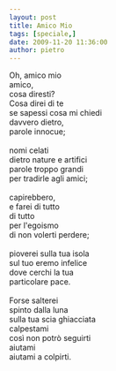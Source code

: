 ```yaml
---
layout: post
title: Amico Mio
tags: [speciale,]
date: 2009-11-20 11:36:00
author: pietro
---
```

Oh, amico mio<br/>amico,<br/>cosa diresti?<br/>Cosa direi di te<br/>se sapessi cosa mi chiedi<br/>davvero dietro,<br/>parole innocue;<br/><br/>nomi celati<br/>dietro nature e artifici<br/>parole troppo grandi<br/>per tradirle agli amici;<br/><br/>capirebbero,<br/>e farei di tutto<br/>di tutto<br/>per l'egoismo<br/>di non volerti perdere;<br/><br/>pioverei sulla tua isola<br/>sul tuo eremo infelice<br/>dove cerchi la tua<br/>particolare pace.<br/><br/>Forse salterei<br/>spinto dalla luna<br/>sulla tua scia ghiacciata<br/>calpestami<br/>così non potrò seguirti<br/>aiutami<br/>aiutami a colpirti.

